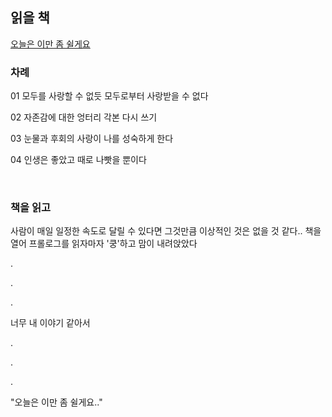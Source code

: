 
## 읽을 책 

[오늘은 이만 좀 쉴게요](http://www.kyobobook.co.kr/product/detailViewKor.laf?mallGb=KOR&ejkGb=KOR&barcode=9791162141786)


### 차례

01 모두를 사랑할 수 없듯 모두로부터 사랑받을 수 없다


02 자존감에 대한 엉터리 각본 다시 쓰기


03 눈물과 후회의 사랑이 나를 성숙하게 한다


04 인생은 좋았고 때로 나빳을 뿐이다

<br>

### 책을 읽고

사람이 매일 일정한 속도로 달릴 수 있다면 그것만큼 이상적인 것은 없을 것 같다..
책을 열어 프롤로그를 읽자마자 '쿵'하고 맘이 내려앉았다 

.

.

.

너무 내 이야기 같아서

.

.

.

"오늘은 이만 좀 쉴게요.." 

<br>
